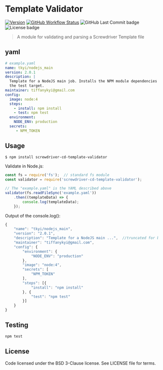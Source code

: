 # Template Validator

[![Version][NPM badge]][NPM URL]
[![GitHub Workflow Status][GitHub Workflow Status badge]][GitHub Workflow Status URL]
![GitHub Last Commit badge]
![License badge]

> A module for validating and parsing a Screwdriver Template file

## yaml

```yaml
# example.yaml
name: tkyi/nodejs_main
version: 2.0.1
description: |
  Template for a NodeJS main job. Installs the NPM module dependencies and executes
  the test target.
maintainer: tiffanykyi@gmail.com
config:
  image: node:4
  steps:
    - install: npm install
    - test: npm test
  environment:
    NODE_ENV: production
  secrets:
     - NPM_TOKEN

```

## Usage


```bash
$ npm install screwdriver-cd-template-validator
```

Validate in Node.js:

```javascript
const fs = require('fs');  // standard fs module
const validator = require('screwdriver-cd-template-validator');

// The "example.yaml" is the YAML described above
validator(fs.readFileSync('example.yaml'))
    .then((templateData) => {
        console.log(templateData);
    });
```

Output of the console.log():

```javascript
{
    "name": "tkyi/nodejs_main",
    "version": "2.0.1",
    "description": "Template for a NodeJS main ...",  //truncated for brevity
    "maintainer": "tiffanykyi@gmail.com",
    "config": {
        "environment": {
            "NODE_ENV": "production"
        },
        "image": "node:4",
        "secrets": [
            "NPM_TOKEN"
        ],
        "steps": [{
            "install": "npm install"
        }, {
            "test": "npm test"
        }]
    }
}
```





## Testing

```bash
npm test
```

## License

Code licensed under the BSD 3-Clause license. See LICENSE file for terms.

[GitHub Last Commit badge]: https://img.shields.io/github/last-commit/QubitPi/screwdriver-cd-template-validator/master?logo=github&style=for-the-badge
[GitHub Workflow Status badge]: https://img.shields.io/github/actions/workflow/status/QubitPi/screwdriver-cd-template-validator/ci-cd.yml?branch=master&logo=github&style=for-the-badge
[GitHub Workflow Status URL]: https://github.com/QubitPi/screwdriver-cd-template-validator/actions/workflows/ci-cd.yml

[License badge]: https://img.shields.io/npm/l/screwdriver-cd-template-validator.svg?style=for-the-badge

[NPM badge]: https://img.shields.io/npm/v/screwdriver-cd-template-validator.svg?style=for-the-badge
[NPM URL]: https://www.npmjs.com/package/screwdriver-cd-template-validator

